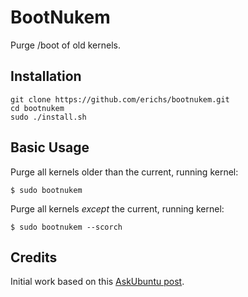 BootNukem
=========

Purge /boot of old kernels.

Installation
------------

```
git clone https://github.com/erichs/bootnukem.git
cd bootnukem
sudo ./install.sh
```

Basic Usage
-----------

Purge all kernels older than the current, running kernel:

```
$ sudo bootnukem
```

Purge all kernels *except* the current, running kernel:

```
$ sudo bootnukem --scorch
```

Credits
-------

Initial work based on this [AskUbuntu post](http://askubuntu.com/questions/89710/how-do-i-free-up-more-space-in-boot/90219#90219).
